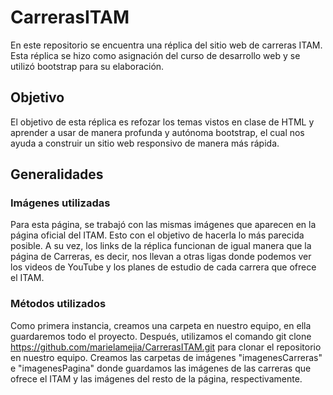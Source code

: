 # CarrerasITAM
En este repositorio se encuentra una réplica del sitio web de carreras ITAM. Esta réplica se hizo como asignación del curso de desarrollo web y se utilizó bootstrap para su elaboración.
## Objetivo
El objetivo de esta réplica es refozar los temas vistos en clase de HTML y aprender a usar de manera profunda y autónoma bootstrap, el cual nos ayuda a construir un sitio web responsivo de manera más rápida. 
## Generalidades
### Imágenes utilizadas
Para esta página, se trabajó con las mismas imágenes que aparecen en la página oficial del ITAM. Esto con el objetivo de hacerla lo más parecida posible. 
A su vez, los links de la réplica funcionan de igual manera que la página de Carreras, es decir, nos llevan a otras ligas donde podemos ver los videos de YouTube y los planes de estudio de cada carrera que ofrece el ITAM. 
### Métodos utilizados 
Como primera instancia, creamos una carpeta en nuestro equipo, en ella guardaremos todo el proyecto. Después, utilizamos el comando 
git clone https://github.com/marielamejia/CarrerasITAM.git
para clonar el repositorio en nuestro equipo. 
Creamos las carpetas de imágenes "imagenesCarreras" e "imagenesPagina" donde guardamos las imágenes de las carreras que ofrece el ITAM y las imágenes del resto de la página, respectivamente. 
